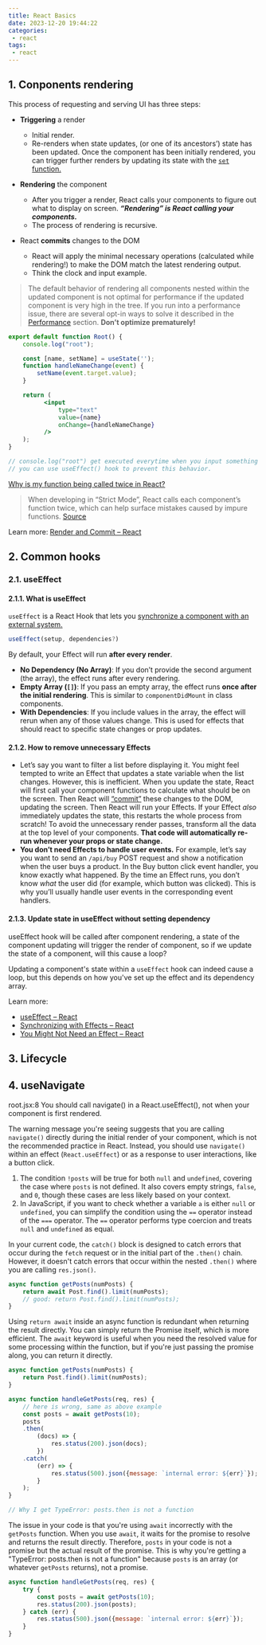 ```yaml
---
title: React Basics
date: 2023-12-20 19:44:22
categories:
 - react
tags:
 - react
---
```


## 1. Conponents rendering

This process of requesting and serving UI has three steps:

- **Triggering** a render
  - Initial render.
  - Re-renders when state updates, (or one of its ancestors’) state has been updated. Once the component has been initially rendered, you can trigger further renders by updating its state with the [`set` function.](https://react.dev/reference/react/useState#setstate)
  
- **Rendering** the component
  - After you trigger a render, React calls your components to figure out what to display on screen. ***“Rendering” is React calling your components.***
  - The process of rendering is recursive. 
  
- React **commits** changes to the DOM
  - React will apply the minimal necessary operations (calculated while rendering!) to make the DOM match the latest rendering output. 
  - Think the clock and input example. 


> The default behavior of rendering all components nested within the updated component is not optimal for performance if the updated component is very high in the tree. If you run into a performance issue, there are several opt-in ways to solve it described in the [Performance](https://reactjs.org/docs/optimizing-performance.html) section. **Don’t optimize prematurely!**

```jsx
export default function Root() {
    console.log("root");

    const [name, setName] = useState('');
    function handleNameChange(event) {
        setName(event.target.value);
    }

    return (
          <input
              type="text"
              value={name}
              onChange={handleNameChange}
          />
    );
}

// console.log("root") get executed everytime when you input something into the <input>
// you can use useEffect() hook to prevent this behavior.
```

[Why is my function being called twice in React?](https://stackoverflow.com/questions/50819162/why-is-my-function-being-called-twice-in-react)

> When developing in “Strict Mode”, React calls each component’s function twice, which can help surface mistakes caused by impure functions. [Source](https://react.dev/learn/render-and-commit)

Learn more: [Render and Commit – React](https://react.dev/learn/render-and-commit)

## 2. Common hooks

### 2.1. useEffect

#### 2.1.1. What is useEffect

`useEffect` is a React Hook that lets you [synchronize a component with an external system.](https://react.dev/learn/synchronizing-with-effects)

```jsx
useEffect(setup, dependencies?)
```

By default, your Effect will run **after every render**.

- **No Dependency (No Array)**: If you don’t provide the second argument (the array), the effect runs after every rendering.
- **Empty Array (`[]`)**: If you pass an empty array, the effect runs **once after the initial rendering**. This is similar to `componentDidMount` in class components.
- **With Dependencies**: If you include values in the array, the effect will rerun when any of those values change. This is used for effects that should react to specific state changes or prop updates.

#### 2.1.2. How to remove unnecessary Effects

- Let’s say you want to filter a list before displaying it. You might feel tempted to write an Effect that updates a state variable when the list changes. However, this is inefficient. When you update the state, React will first call your component functions to calculate what should be on the screen. Then React will [“commit”](https://react.dev/learn/render-and-commit) these changes to the DOM, updating the screen. Then React will run your Effects. If your Effect *also* immediately updates the state, this restarts the whole process from scratch! To avoid the unnecessary render passes, transform all the data at the top level of your components. **That code will automatically re-run whenever your props or state change.**
- **You don’t need Effects to handle user events.** For example, let’s say you want to send an `/api/buy` POST request and show a notification when the user buys a product. In the Buy button click event handler, you know exactly what happened. By the time an Effect runs, you don’t know *what* the user did (for example, which button was clicked). This is why you’ll usually handle user events in the corresponding event handlers.

#### 2.1.3. Update state in useEffect without setting dependency

useEffect hook will be called after component rendering,  a state of the component updating will trigger the render of component, so if we update the state of a component, will this cause a loop?

Updating a component's state within a `useEffect` hook can indeed cause a loop, but this depends on how you've set up the effect and its dependency array.

Learn more: 

- [useEffect – React](https://react.dev/reference/react/useEffect)
- [Synchronizing with Effects – React](https://react.dev/learn/synchronizing-with-effects)
- [You Might Not Need an Effect – React](https://react.dev/learn/you-might-not-need-an-effect)

## 3. Lifecycle





## 4. useNavigate

root.jsx:8 You should call navigate() in a React.useEffect(), not when your component is first rendered.

The warning message you're seeing suggests that you are calling `navigate()` directly during the initial render of your component, which is not the recommended practice in React. Instead, you should use `navigate()` within an effect (`React.useEffect`) or as a response to user interactions, like a button click.

1. The condition `!posts` will be true for both `null` and `undefined`, covering the case where `posts` is not defined. It also covers empty strings, `false`, and `0`, though these cases are less likely based on your context.
2. In JavaScript, if you want to check whether a variable `a` is either `null` or `undefined`, you can simplify the condition using the `==` operator instead of the `===` operator. The `==` operator performs type coercion and treats `null` and `undefined` as equal. 

In your current code, the `catch()` block is designed to catch errors that occur during the `fetch` request or in the initial part of the `.then()` chain. However, it doesn't catch errors that occur within the nested `.then()` where you are calling `res.json()`.

```js
async function getPosts(numPosts) {
    return await Post.find().limit(numPosts);
    // good: return Post.find().limit(numPosts);
}
```

Using `return await` inside an async function is redundant when returning the result directly. You can simply return the Promise itself, which is more efficient. The `await` keyword is useful when you need the resolved value for some processing within the function, but if you're just passing the promise along, you can return it directly.

```js
async function getPosts(numPosts) {
    return Post.find().limit(numPosts);
}

async function handleGetPosts(req, res) {
    // here is wrong, same as above example
    const posts = await getPosts(10);
    posts
    .then(
        (docs) => {
            res.status(200).json(docs);
        })
    .catch(
        (err) => {
            res.status(500).json({message: `internal error: ${err}`});
        }
    );
}

// Why I get TypeError: posts.then is not a function
```

The issue in your code is that you're using `await` incorrectly with the `getPosts` function. When you use `await`, it waits for the promise to resolve and returns the result directly. Therefore, `posts` in your code is not a promise but the actual result of the promise. This is why you're getting a "TypeError: posts.then is not a function" because `posts` is an array (or whatever `getPosts` returns), not a promise.

```js
async function handleGetPosts(req, res) {
    try {
        const posts = await getPosts(10);
        res.status(200).json(posts);
    } catch (err) {
        res.status(500).json({message: `internal error: ${err}`});
    }
}
```

